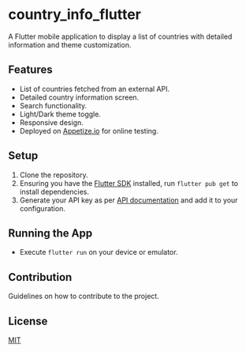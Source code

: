 # country_info_flutter
A Flutter mobile application to display a list of countries with detailed information and theme customization.

## Features
- List of countries fetched from an external API.
- Detailed country information screen.
- Search functionality.
- Light/Dark theme toggle.
- Responsive design.
- Deployed on [Appetize.io]() for online testing.

## Setup
1. Clone the repository.
2. Ensuring you have the [Flutter SDK](https://flutter.dev/) installed, run `flutter pub get` to install dependencies.
3. Generate your API key as per [API documentation](https://restfulcountries.com/api-documentation/version/1) and add it to your configuration.

## Running the App
- Execute `flutter run` on your device or emulator.

## Contribution
Guidelines on how to contribute to the project.

## License
[MIT](LICENSE)